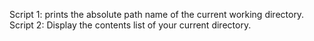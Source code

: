 Script 1: prints the absolute path name of the current working directory.
Script 2: Display the contents list of your current directory.
